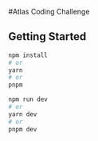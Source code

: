 #Atlas Coding Challenge

## Getting Started

```bash
npm install
# or
yarn
# or
pnpm
```

```bash
npm run dev
# or
yarn dev
# or
pnpm dev
```
